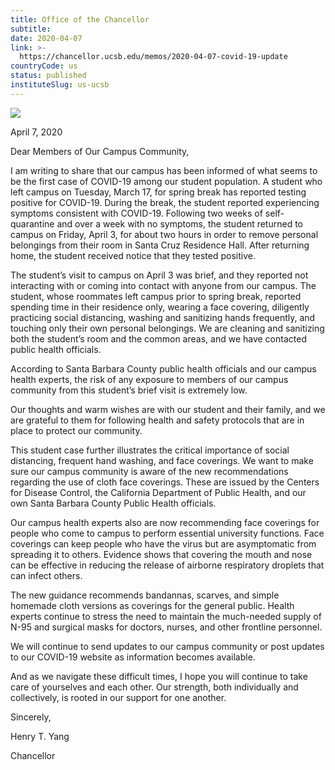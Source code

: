 ```yaml
---
title: Office of the Chancellor
subtitle: 
date: 2020-04-07
link: >-
  https://chancellor.ucsb.edu/memos/2020-04-07-covid-19-update
countryCode: us
status: published
instituteSlug: us-ucsb
---
```

![](https://chancellor.ucsb.edu/themes/ucsbweb/favicon.ico)

April 7, 2020

Dear Members of Our Campus Community,

I am writing to share that our campus has been informed of what seems to be the first case of COVID-19 among our student population. A student who left campus on Tuesday, March 17, for spring break has reported testing positive for COVID-19. During the break, the student reported experiencing symptoms consistent with COVID-19. Following two weeks of self-quarantine and over a week with no symptoms, the student returned to campus on Friday, April 3, for about two hours in order to remove personal belongings from their room in Santa Cruz Residence Hall. After returning home, the student received notice that they tested positive.

The student’s visit to campus on April 3 was brief, and they reported not interacting with or coming into contact with anyone from our campus. The student, whose roommates left campus prior to spring break, reported spending time in their residence only, wearing a face covering, diligently practicing social distancing, washing and sanitizing hands frequently, and touching only their own personal belongings. We are cleaning and sanitizing both the student’s room and the common areas, and we have contacted public health officials.

According to Santa Barbara County public health officials and our campus health experts, the risk of any exposure to members of our campus community from this student’s brief visit is extremely low.

Our thoughts and warm wishes are with our student and their family, and we are grateful to them for following health and safety protocols that are in place to protect our community.

This student case further illustrates the critical importance of social distancing, frequent hand washing, and face coverings. We want to make sure our campus community is aware of the new recommendations regarding the use of cloth face coverings. These are issued by the Centers for Disease Control, the California Department of Public Health, and our own Santa Barbara County Public Health officials.

Our campus health experts also are now recommending face coverings for people who come to campus to perform essential university functions. Face coverings can keep people who have the virus but are asymptomatic from spreading it to others. Evidence shows that covering the mouth and nose can be effective in reducing the release of airborne respiratory droplets that can infect others.

The new guidance recommends bandannas, scarves, and simple homemade cloth versions as coverings for the general public. Health experts continue to stress the need to maintain the much-needed supply of N-95 and surgical masks for doctors, nurses, and other frontline personnel.

We will continue to send updates to our campus community or post updates to our COVID-19 website as information becomes available.

And as we navigate these difficult times, I hope you will continue to take care of yourselves and each other. Our strength, both individually and collectively, is rooted in our support for one another.

Sincerely,

Henry T. Yang

Chancellor